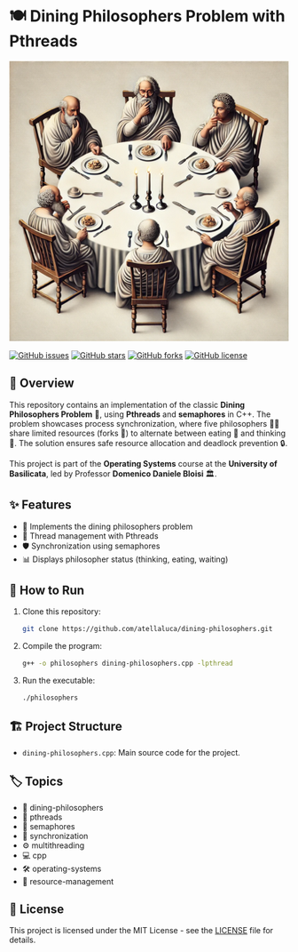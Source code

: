 # 🍽️ Dining Philosophers Problem with Pthreads

![Dining Philosophers Problem](./images/dining-philosophers-problem.png)

[![GitHub issues](https://img.shields.io/github/issues/atellaluca/dining-philosophers?style=flat-square)](https://github.com/atellaluca/dining-philosophers/issues)
[![GitHub stars](https://img.shields.io/github/stars/atellaluca/dining-philosophers?style=flat-square)](https://github.com/atellaluca/dining-philosophers/stargazers)
[![GitHub forks](https://img.shields.io/github/forks/atellaluca/dining-philosophers?style=flat-square)](https://github.com/atellaluca/dining-philosophers/network)
[![GitHub license](https://img.shields.io/github/license/atellaluca/dining-philosophers?style=flat-square)](https://github.com/atellaluca/dining-philosophers/blob/master/LICENSE.txt)

## 📖 Overview

This repository contains an implementation of the classic **Dining Philosophers Problem** 🧠, using **Pthreads** and **semaphores** in C++. The problem showcases process synchronization, where five philosophers 🧑‍🎓 share limited resources (forks 🍴) to alternate between eating 🍝 and thinking 🤔. The solution ensures safe resource allocation and deadlock prevention 🔒.

This project is part of the **Operating Systems** course at the **University of Basilicata**, led by Professor **Domenico Daniele Bloisi** 🏛️.

## ✨ Features

- 🧩 Implements the dining philosophers problem
- 🧵 Thread management with Pthreads
- 🛡️ Synchronization using semaphores
- 📊 Displays philosopher status (thinking, eating, waiting)

## 🚀 How to Run

1. Clone this repository:
   ```bash
   git clone https://github.com/atellaluca/dining-philosophers.git
2. Compile the program:
   ```bash
   g++ -o philosophers dining-philosophers.cpp -lpthread
3. Run the executable:
   ```bash
   ./philosophers

## 🏗️ Project Structure

- `dining-philosophers.cpp`: Main source code for the project.

## 🏷️ Topics

- 🧠 dining-philosophers
- 🧵 pthreads
- 🔐 semaphores
- 🔄 synchronization
- ⚙️ multithreading
- 💻 cpp
- 🛠️ operating-systems
- 🧮 resource-management

## 📜 License

This project is licensed under the MIT License - see the [LICENSE](LICENSE) file for details.

